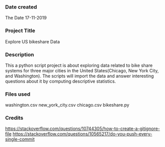 ### Date created
The Date 17-11-2019

### Project Title
Explore US bikeshare Data

### Description
This a python script project is about exploring data related to bike share systems
for three major cities in the United States(Chicago, New York City, and Washington).
The scripts will import the data and answer interesting questions about it by computing descriptive statistics.
### Files used
washington.csv
new_york_city.csv
chicago.csv
bikeshare.py
### Credits
https://stackoverflow.com/questions/10744305/how-to-create-a-gitignore-file
https://stackoverflow.com/questions/10565217/do-you-push-every-single-commit

